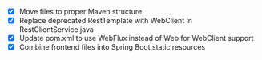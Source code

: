 - [x] Move files to proper Maven structure
- [x] Replace deprecated RestTemplate with WebClient in RestClientService.java
- [x] Update pom.xml to use WebFlux instead of Web for WebClient support
- [x] Combine frontend files into Spring Boot static resources
